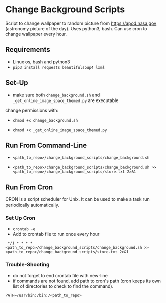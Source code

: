# Change Background Scripts

Script to change wallpaper to random picture from https://apod.nasa.gov (astronomy picture of the day). Uses python3, bash. Can use cron to change wallpaper every hour.

## Requirements
* Linux os, bash and python3
* `pip3 install requests beautifulsoup4 lxml`

## Set-Up
* make sure both `change_background.sh` and `_get_online_image_space_themed.py` are executable

change permissions with:
* `chmod +x change_background.sh`

* `chmod +x _get_online_image_space_themed.py`

## Run From Command-Line
* `<path_to_repo>/change_background_scripts/change_background.sh`

* `<path_to_repo>/change_background_scripts/change_background.sh >>
 <path_to_repo>/change_background_scripts/store.txt 2>&1`

## Run From Cron

CRON is a script scheduler for Unix. It can be used to make a task run periodically automatically.

### Set Up Cron

* `crontab -e`
* Add to crontab file to run once every hour

```
 */1 * * * * <path_to_repo>/change_background_scripts/change_background.sh >> <path_to_repo>/change_background_scripts/store.txt 2>&1
```

### Trouble-Shooting

* do not forget to end crontab file with new-line
* if commands are not found, add path to cron's path (cron keeps its own list of directories to check to find the command).

```
PATH=/usr/bin:/bin:/<path_to_repo>
```
